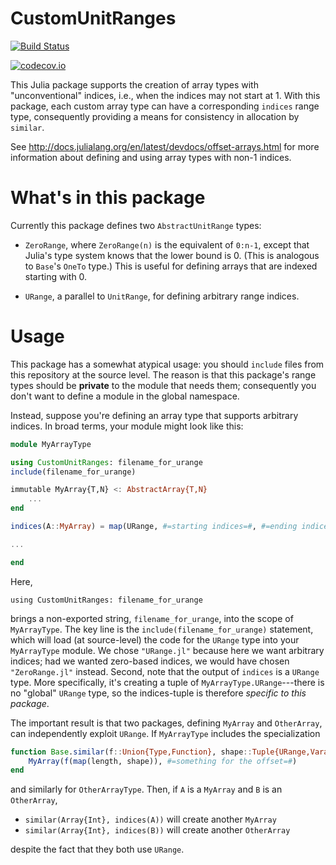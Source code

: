 # CustomUnitRanges

[![Build Status](https://travis-ci.org/timholy/CustomUnitRanges.jl.svg?branch=master)](https://travis-ci.org/timholy/CustomUnitRanges.jl)

[![codecov.io](http://codecov.io/github/timholy/CustomUnitRanges.jl/coverage.svg?branch=master)](http://codecov.io/github/timholy/CustomUnitRanges.jl?branch=master)

This Julia package supports the creation of array types with
"unconventional" indices, i.e., when the indices may not start at 1.
With this package, each custom array type can have a corresponding
`indices` range type, consequently providing a means for consistency
in allocation by `similar`.

See http://docs.julialang.org/en/latest/devdocs/offset-arrays.html for
more information about defining and using array types with non-1
indices.

# What's in this package

Currently this package defines two `AbstractUnitRange` types:

- `ZeroRange`, where `ZeroRange(n)` is the equivalent of `0:n-1`, except that
  Julia's type system knows that the lower bound is 0. (This is
  analogous to `Base`'s `OneTo` type.) This is useful for defining
  arrays that are indexed starting with 0.

- `URange`, a parallel to `UnitRange`, for defining arbitrary range indices.

# Usage

This package has a somewhat atypical usage: you should `include` files
from this repository at the source level. The reason is that this
package's range types should be **private** to the module that needs
them; consequently you don't want to define a module in the global
namespace.

Instead, suppose you're defining an array type that supports arbitrary
indices. In broad terms, your module might look like this:

```jl
module MyArrayType

using CustomUnitRanges: filename_for_urange
include(filename_for_urange)

immutable MyArray{T,N} <: AbstractArray{T,N}
    ...
end

indices(A::MyArray) = map(URange, #=starting indices=#, #=ending indices=#)

...

end
```

Here,
```
using CustomUnitRanges: filename_for_urange
```

brings a non-exported string, `filename_for_urange`, into the scope of
`MyArrayType`. The key line is the `include(filename_for_urange)`
statement, which will load (at source-level) the code for the `URange`
type into your `MyArrayType` module.  We chose `"URange.jl"` because
here we want arbitrary indices; had we wanted zero-based indices, we
would have chosen `"ZeroRange.jl"` instead. Second, note that the
output of `indices` is a `URange` type. More specifically, it's
creating a tuple of `MyArrayType.URange`---there is no "global"
`URange` type, so the indices-tuple is therefore *specific to this
package*.

The important result is that two packages, defining `MyArray` and
`OtherArray`, can independently exploit `URange`.  If `MyArrayType`
includes the specialization

```jl
function Base.similar(f::Union{Type,Function}, shape::Tuple{URange,Vararg{URange}}
    MyArray(f(map(length, shape)), #=something for the offset=#)
end
```

and similarly for `OtherArrayType`. Then, if `A` is a `MyArray` and
`B` is an `OtherArray`,

- `similar(Array{Int}, indices(A))` will create another `MyArray`
- `similar(Array{Int}, indices(B))` will create another `OtherArray`

despite the fact that they both use `URange`.

